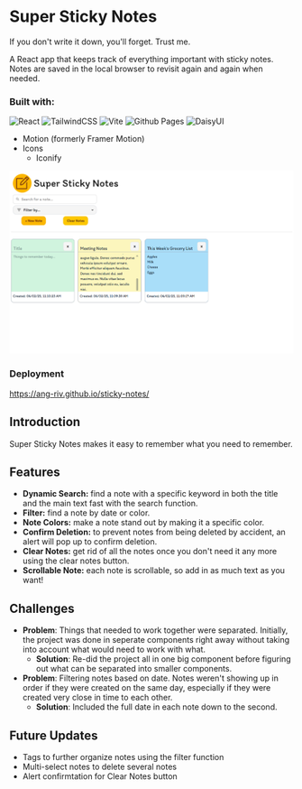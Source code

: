 # Super Sticky Notes

If you don't write it down, you'll forget. Trust me.

A React app that keeps track of everything important with sticky notes. Notes are saved in the local browser to revisit again and again when needed.

### Built with:

![React](https://img.shields.io/badge/react-%2320232a.svg?style=for-the-badge&logo=react&logoColor=%2361DAFB) ![TailwindCSS](https://img.shields.io/badge/tailwindcss-%2338B2AC.svg?style=for-the-badge&logo=tailwind-css&logoColor=white) ![Vite](https://img.shields.io/badge/vite-%23646CFF.svg?style=for-the-badge&logo=vite&logoColor=white) ![Github Pages](https://img.shields.io/badge/github%20pages-121013?style=for-the-badge&logo=github&logoColor=white) ![DaisyUI](https://img.shields.io/badge/daisyui-5A0EF8?style=for-the-badge&logo=daisyui&logoColor=white)

- Motion (formerly Framer Motion)
- Icons
  - Iconify

![Desktop View](./src/assets/sticky-notes.png)

### Deployment

https://ang-riv.github.io/sticky-notes/

## Introduction

Super Sticky Notes makes it easy to remember what you need to remember.

## Features

- **Dynamic Search:** find a note with a specific keyword in both the title and the main text fast with the search function.
- **Filter:** find a note by date or color.
- **Note Colors:** make a note stand out by making it a specific color.
- **Confirm Deletion:** to prevent notes from being deleted by accident, an alert will pop up to confirm deletion.
- **Clear Notes:** get rid of all the notes once you don't need it any more using the clear notes button.
- **Scrollable Note:** each note is scrollable, so add in as much text as you want!

## Challenges

- **Problem**: Things that needed to work together were separated. Initially, the project was done in seperate components right away without taking into account what would need to work with what.
  - **Solution**: Re-did the project all in one big component before figuring out what can be separated into smaller components.
- **Problem**: Filtering notes based on date. Notes weren't showing up in order if they were created on the same day, especially if they were created very close in time to each other.
  - **Solution**: Included the full date in each note down to the second.

## Future Updates

- Tags to further organize notes using the filter function
- Multi-select notes to delete several notes
- Alert confirmtation for Clear Notes button
